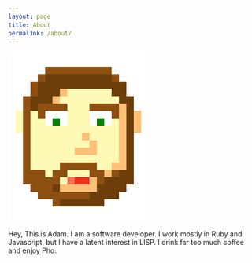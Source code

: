 ```yaml
---
layout: page
title: About
permalink: /about/
---
```


![Me](/assets/me.png)

Hey, This is Adam. I am a software developer. I work mostly in Ruby and Javascript, but I have a latent interest in LISP. I drink far too much coffee and enjoy Pho.
